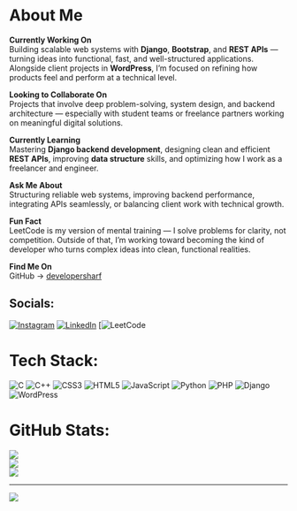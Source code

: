 # About Me

**Currently Working On**  
Building scalable web systems with **Django**, **Bootstrap**, and **REST APIs** — turning ideas into functional, fast, and well-structured applications. Alongside client projects in **WordPress**, I’m focused on refining how products feel and perform at a technical level.

**Looking to Collaborate On**  
Projects that involve deep problem-solving, system design, and backend architecture — especially with student teams or freelance partners working on meaningful digital solutions.

**Currently Learning**  
Mastering **Django backend development**, designing clean and efficient **REST APIs**, improving **data structure** skills, and optimizing how I work as a freelancer and engineer.

**Ask Me About**  
Structuring reliable web systems, improving backend performance, integrating APIs seamlessly, or balancing client work with technical growth.

**Fun Fact**  
LeetCode is my version of mental training — I solve problems for clarity, not competition. Outside of that, I’m working toward becoming the kind of developer who turns complex ideas into clean, functional realities.

**Find Me On**  
GitHub → [developersharf](https://github.com/developersharf)



## Socials:
[![Instagram](https://img.shields.io/badge/Instagram-%23E4405F.svg?logo=Instagram&logoColor=white)](https://instagram.com/developersharf) [![LinkedIn](https://img.shields.io/badge/LinkedIn-%230077B5.svg?logo=linkedin&logoColor=white)](https://linkedin.com/in/developersharf) [![![LeetCode](https://img.shields.io/badge/-LeetCode-FFA116?logo=LeetCode&logoColor=white)]([https://leetcode.com/u/panglossian_Sharf/])


# Tech Stack:
![C](https://img.shields.io/badge/c-%2300599C.svg?style=for-the-badge&logo=c&logoColor=white) ![C++](https://img.shields.io/badge/c++-%2300599C.svg?style=for-the-badge&logo=c%2B%2B&logoColor=white) ![CSS3](https://img.shields.io/badge/css3-%231572B6.svg?style=for-the-badge&logo=css3&logoColor=white) ![HTML5](https://img.shields.io/badge/html5-%23E34F26.svg?style=for-the-badge&logo=html5&logoColor=white) ![JavaScript](https://img.shields.io/badge/javascript-%23323330.svg?style=for-the-badge&logo=javascript&logoColor=%23F7DF1E) ![Python](https://img.shields.io/badge/python-3670A0?style=for-the-badge&logo=python&logoColor=ffdd54) ![PHP](https://img.shields.io/badge/php-%23777BB4.svg?style=for-the-badge&logo=php&logoColor=white) ![Django](https://img.shields.io/badge/django-%23092E20.svg?style=for-the-badge&logo=django&logoColor=white) ![WordPress](https://img.shields.io/badge/WordPress-%23117AC9.svg?style=for-the-badge&logo=WordPress&logoColor=white)
# GitHub Stats:
![](https://github-readme-stats.vercel.app/api?username=developersharf&theme=dracula&hide_border=false&include_all_commits=false&count_private=false)<br/>
![](https://github-readme-streak-stats.herokuapp.com/?user=developersharf&theme=dracula&hide_border=false)<br/>
![](https://github-readme-stats.vercel.app/api/top-langs/?username=developersharf&theme=dracula&hide_border=false&include_all_commits=false&count_private=false&layout=compact)

---
[![](https://visitcount.itsvg.in/api?id=developersharf&icon=0&color=0)](https://visitcount.itsvg.in)

<!-- Proudly created with GPRM ( https://gprm.itsvg.in ) -->
